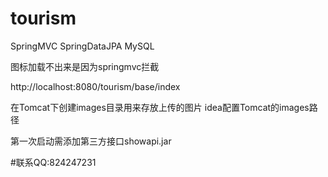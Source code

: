 # tourism
SpringMVC SpringDataJPA MySQL

图标加载不出来是因为springmvc拦截

http://localhost:8080/tourism/base/index

在Tomcat下创建images目录用来存放上传的图片 idea配置Tomcat的images路径

第一次启动需添加第三方接口showapi.jar

#联系QQ:824247231